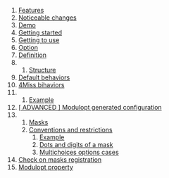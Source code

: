 1. [Features](#features)
2. [Noticeable changes](#noticeable-changes)
3. [Demo](#demo)
4. [Getting started](#getting-started)
5. [Getting to use](#getting-to-use)
6. [Option](#option)
7. [Definition](#definition)
8. 1. [Structure](#structure)
9.  [Default behaviors](#default-behaviors)
10. [4Miss bihaviors](#4miss-behaviors)
11. 1. [Example](#example)
12. [[ ADVANCED ] Modulopt generated configuration](#user-content--advanced--modulopt-generated-configuration)
13. 1. [Masks](#masks)
    2. [Conventions and restrictions](#conventions-and-restrictions)
       1. [Example](#example-1)
       2. [Dots and digits of a mask](#dots-and-digits-of-a-mask)
       3. [Multichoices options cases](multichoices-options-cases)
14. [Check on masks registration](#check-on-masks-registration)
15. [Modulopt property](#modulopt-property)
